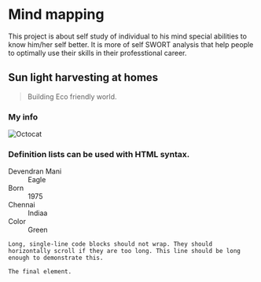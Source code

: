 # Mind mapping

This project is about self study of individual to his mind special abilities to know him/her self better. It is more of self SWORT analysis that help people to optimally use their skills in their professtional career.

## Sun light harvesting at homes

> Building Eco friendly world.


### My info

![Octocat](https://github.githubassets.com/images/icons/emoji/sunflower.png)


### Definition lists can be used with HTML syntax.

<dl>
<dt>Devendran Mani</dt>
<dd>Eagle</dd>
<dt>Born</dt>
<dd>1975</dd>
<dt>Chennai</dt>
<dd>Indiaa</dd>
<dt>Color</dt>
<dd>Green</dd>
</dl>

```
Long, single-line code blocks should not wrap. They should horizontally scroll if they are too long. This line should be long enough to demonstrate this.
```

```
The final element.
```
